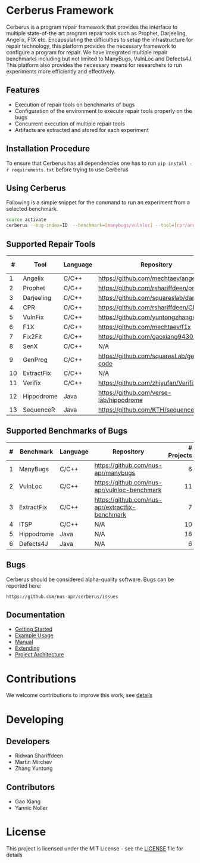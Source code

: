 # Cerberus Framework

Cerberus is a program repair framework that provides the interface to multiple
state-of-the art program repair tools such as Prophet, Darjeeling, Angelix, F1X etc.
Encapsulating the difficulties to setup the infrastructure for repair technology, this platform provides
the necessary framework to configure a program for repair. We have integrated multiple repair
benchmarks including but not limited to ManyBugs, VulnLoc and Defects4J. This platform also provides the necessary means for researchers to
run experiments more efficiently and effectively.

## Features

* Execution of repair tools on benchmarks of bugs
* Configuration of the environment to execute repair tools properly on the bugs
* Concurrent execution of multiple repair tools
* Artifacts are extracted and stored for each experiment

## Installation Procedure

To ensure that Cerberus has all dependencies one has to run `pip install -r requirements.txt` before trying to use Cerberus

## Using Cerberus

Following is a simple snippet for the command to run an experiment from a selected benchmark.

```bash
source activate
cerberus --bug-index=ID  --benchmark=[manybugs/vulnloc] --tool=[cpr/angelix/prophet/f1x]
```

## Supported Repair Tools
  
| #  | Tool          | Language | Repository                                        | Commit id |  
| -- | ------------- | -------- | ------------------------------------------------- | --------  |  
| 1  | Angelix       | C/C++    | <https://github.com/mechtaev/angelix>             | 01396ac   |  
| 2  | Prophet       | C/C++    | <https://github.com/rshariffdeen/prophet>         | 5f8c688   |  
| 3  | Darjeeling    | C/C++    | <https://github.com/squareslab/darjeeling>        | ed6fb3e   |  
| 4  | CPR           | C/C++    | <https://github.com/rshariffdeen/CPR>             | 4863c60   |  
| 5  | VulnFix       | C/C++    | <https://github.com/yuntongzhang/vulnfix>         | 44bdbab   |  
| 6  | F1X           | C/C++    | <https://github.com/mechtaev/f1x>                 | e4a225e   |  
| 7  | Fix2Fit       | C/C++    | <https://github.com/gaoxiang9430/Fix2Fit>         | 349e4ba   |  
| 8  | SenX          | C/C++    | N/A                                               | N/A       |  
| 9  | GenProg       | C/C++    | <https://github.com/squaresLab/genprog-code>      | 0b25153   |  
| 10 | ExtractFix    | C/C++    | N/A                                               | N/A       |
| 11 | Verifix       | C/C++    | <https://github.com/zhiyufan/Verifix>             | 6d5bda0   |
| 12 | Hippodrome    | Java     | <https://github.com/verse-lab/hippodrome>         | 012f291   |
| 13 | SequenceR     | Java     | <https://github.com/KTH/sequencer>                | 3bd0cd4   |

## Supported Benchmarks of Bugs

| # | Benchmark         | Language | Repository                                        | # Projects | # Bugs |  
| - | ----------------- | -------- | ------------------------------------------------- | ----------:| ------:|  
| 1 | ManyBugs          | C/C++    | <https://github.com/nus-apr/manybugs>             |          6 |     60 |  
| 2 | VulnLoc           | C/C++    | <https://github.com/nus-apr/vulnloc-benchmark>    |         11 |     43 |  
| 3 | ExtractFix        | C/C++    | <https://github.com/nus-apr/extractfix-benchmark> |          7 |     30 |
| 4 | ITSP              | C/C++    | N/A                                               |         10 |    661 |
| 5 | Hippodrome        | Java     | N/A                                               |         16 |     25 |
| 6 | Defects4J         | Java     | N/A                                               |          6 |     75 |

## Bugs

Cerberus should be considered alpha-quality software. Bugs can be reported here:

    https://github.com/nus-apr/cerberus/issues

## Documentation

* [Getting Started](doc/GetStart.md)
* [Example Usage](doc/Examples.md)
* [Manual](doc/Manual.md)
* [Extending](doc/Extending.md)
* [Project Architecture](doc/ProjectArchitecture.md)

# Contributions

We welcome contributions to improve this work, see [details](doc/Contributing.md)

# Developing

## Developers

* Ridwan Shariffdeen
* Martin Mirchev
* Zhang Yuntong

## Contributors

* Gao Xiang
* Yannic Noller

# License

This project is licensed under the MIT License - see the [LICENSE](LICENSE) file for details
